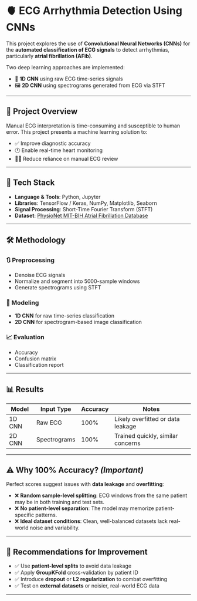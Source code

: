 # 🫀 ECG Arrhythmia Detection Using CNNs

This project explores the use of **Convolutional Neural Networks (CNNs)** for the **automated classification of ECG signals** to detect arrhythmias, particularly **atrial fibrillation (AFib)**.

Two deep learning approaches are implemented:
- 🧩 **1D CNN** using raw ECG time-series signals  
- 🖼 **2D CNN** using spectrograms generated from ECG via STFT

---

## 📌 Project Overview

Manual ECG interpretation is time-consuming and susceptible to human error. This project presents a machine learning solution to:
- ✅ Improve diagnostic accuracy  
- 🕐 Enable real-time heart monitoring  
- 👨‍⚕️ Reduce reliance on manual ECG review  

---

## 🧠 Tech Stack

- **Language & Tools**: Python, Jupyter  
- **Libraries**: TensorFlow / Keras, NumPy, Matplotlib, Seaborn  
- **Signal Processing**: Short-Time Fourier Transform (STFT)  
- **Dataset**: [PhysioNet MIT-BIH Atrial Fibrillation Database](https://physionet.org/physiobank/database/afdb/)

---

## 🛠 Methodology

### 🔃 Preprocessing
- Denoise ECG signals  
- Normalize and segment into 5000-sample windows  
- Generate spectrograms using STFT  

### 🧠 Modeling
- **1D CNN** for raw time-series classification  
- **2D CNN** for spectrogram-based image classification  

### 📈 Evaluation
- Accuracy  
- Confusion matrix  
- Classification report  

---

## 📊 Results

| Model   | Input Type     | Accuracy | Notes                                    |
|---------|----------------|----------|------------------------------------------|
| 1D CNN  | Raw ECG        | 100%     | Likely overfitted or data leakage        |
| 2D CNN  | Spectrograms   | 100%     | Trained quickly, similar concerns        |

---

## ⚠️ Why 100% Accuracy? *(Important)*

Perfect scores suggest issues with **data leakage** and **overfitting**:

- ❌ **Random sample-level splitting**: ECG windows from the same patient may be in both training and test sets.
- ❌ **No patient-level separation**: The model may memorize patient-specific patterns.
- ❌ **Ideal dataset conditions**: Clean, well-balanced datasets lack real-world noise and variability.

---

## 🔧 Recommendations for Improvement

- ✅ Use **patient-level splits** to avoid data leakage  
- ✅ Apply **GroupKFold** cross-validation by patient ID  
- ✅ Introduce **dropout** or **L2 regularization** to combat overfitting  
- ✅ Test on **external datasets** or noisier, real-world ECG data  

---
